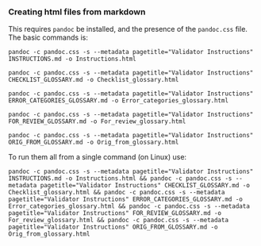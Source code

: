 ### Creating html files from markdown

This requires `pandoc` be installed, and the presence of the `pandoc.css` file. The basic commands is:

`pandoc -c pandoc.css -s --metadata pagetitle="Validator Instructions" INSTRUCTIONS.md -o Instructions.html`

`pandoc -c pandoc.css -s --metadata pagetitle="Validator Instructions" CHECKLIST_GLOSSARY.md -o Checklist_glossary.html`

`pandoc -c pandoc.css -s --metadata pagetitle="Validator Instructions" ERROR_CATEGORIES_GLOSSARY.md -o Error_categories_glossary.html`

`pandoc -c pandoc.css -s --metadata pagetitle="Validator Instructions" FOR_REVIEW_GLOSSARY.md -o For_review_glossary.html`

`pandoc -c pandoc.css -s --metadata pagetitle="Validator Instructions" ORIG_FROM_GLOSSARY.md -o Orig_from_glossary.html`

To run them all from a single command (on Linux) use:

`pandoc -c pandoc.css -s --metadata pagetitle="Validator Instructions" INSTRUCTIONS.md -o Instructions.html && pandoc -c pandoc.css -s --metadata pagetitle="Validator Instructions" CHECKLIST_GLOSSARY.md -o Checklist_glossary.html && pandoc -c pandoc.css -s --metadata pagetitle="Validator Instructions" ERROR_CATEGORIES_GLOSSARY.md -o Error_categories_glossary.html && pandoc -c pandoc.css -s --metadata pagetitle="Validator Instructions" FOR_REVIEW_GLOSSARY.md -o For_review_glossary.html && pandoc -c pandoc.css -s --metadata pagetitle="Validator Instructions" ORIG_FROM_GLOSSARY.md -o Orig_from_glossary.html`